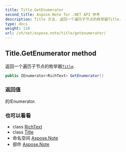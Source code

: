 ```yaml
---
title: Title.GetEnumerator
second_title: Aspose.Note for .NET API 参考
description: Title 方法. 返回一个遍历子节点的枚举器Title.
type: docs
weight: 110
url: /zh/net/aspose.note/title/getenumerator/
---
```

## Title.GetEnumerator method

返回一个遍历子节点的枚举器[`Title`](../).

```csharp
public IEnumerator<RichText> GetEnumerator()
```

### 返回值

的IEnumerator.

### 也可以看看

* class [RichText](../../richtext/)
* class [Title](../)
* 命名空间 [Aspose.Note](../../title/)
* 部件 [Aspose.Note](../../../)


